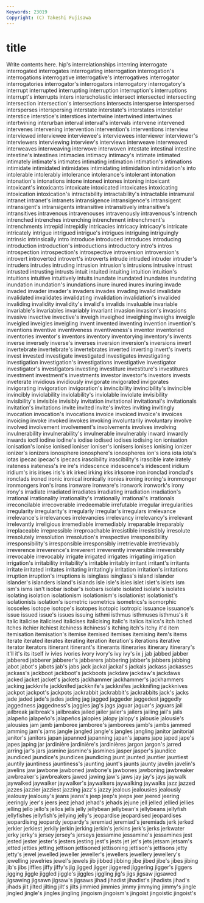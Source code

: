 ```yaml
---
Keywords: 23019 
Copyright: (C) Takeshi Fujisawa
---
```


# title

Write contents here.
hip's interrelationships interring interrogate interrogated interrogates
interrogating interrogation interrogation's interrogations interrogative interrogative's interrogatives interrogator interrogatories interrogator's
interrogators interrogatory interrogatory's interrupt interrupted interrupting interruption interruption's interruptions interrupt's
interrupts inters interscholastic intersect intersected intersecting intersection intersection's intersections intersects
intersperse interspersed intersperses interspersing interstate interstate's interstates interstellar interstice interstice's
interstices intertwine intertwined intertwines intertwining interurban interval interval's intervals intervene
intervened intervenes intervening intervention intervention's interventions interview interviewed interviewee interviewee's
interviewees interviewer interviewer's interviewers interviewing interview's interviews interweave interweaved interweaves
interweaving interwove interwoven intestate intestinal intestine intestine's intestines intimacies intimacy
intimacy's intimate intimated intimately intimate's intimates intimating intimation intimation's intimations
intimidate intimidated intimidates intimidating intimidation intimidation's into intolerable intolerably intolerance
intolerance's intolerant intonation intonation's intonations intone intoned intones intoning intoxicant
intoxicant's intoxicants intoxicate intoxicated intoxicates intoxicating intoxication intoxication's intractability intractability's
intractable intramural intranet intranet's intranets intransigence intransigence's intransigent intransigent's intransigents
intransitive intransitively intransitive's intransitives intravenous intravenouses intravenously intravenous's intrench intrenched
intrenches intrenching intrenchment intrenchment's intrenchments intrepid intrepidly intricacies intricacy intricacy's
intricate intricately intrigue intrigued intrigue's intrigues intriguing intriguingly intrinsic intrinsically
intro introduce introduced introduces introducing introduction introduction's introductions introductory intro's
intros introspection introspection's introspective introversion introversion's introvert introverted introvert's introverts
intrude intruded intruder intruder's intruders intrudes intruding intrusion intrusion's intrusions
intrusive intrust intrusted intrusting intrusts intuit intuited intuiting intuition intuition's
intuitions intuitive intuitively intuits inundate inundated inundates inundating inundation inundation's
inundations inure inured inures inuring invade invaded invader invader's invaders
invades invading invalid invalidate invalidated invalidates invalidating invalidation invalidation's invalided
invaliding invalidity invalidity's invalid's invalids invaluable invariable invariable's invariables invariably
invariant invasion invasion's invasions invasive invective invective's inveigh inveighed inveighing
inveighs inveigle inveigled inveigles inveigling invent invented inventing invention invention's
inventions inventive inventiveness inventiveness's inventor inventoried inventories inventor's inventors inventory
inventorying inventory's invents inverse inversely inverse's inverses inversion inversion's inversions
invert invertebrate invertebrate's invertebrates inverted inverting invert's inverts invest invested
investigate investigated investigates investigating investigation investigation's investigations investigative investigator investigator's
investigators investing investiture investiture's investitures investment investment's investments investor investor's
investors invests inveterate invidious invidiously invigorate invigorated invigorates invigorating invigoration
invigoration's invincibility invincibility's invincible invincibly inviolability inviolability's inviolable inviolate invisibility
invisibility's invisible invisibly invitation invitational invitational's invitationals invitation's invitations invite
invited invite's invites inviting invitingly invocation invocation's invocations invoice invoiced
invoice's invoices invoicing invoke invoked invokes invoking involuntarily involuntary involve
involved involvement involvement's involvements involves involving invulnerability invulnerability's invulnerable invulnerably
inward inwardly inwards ioctl iodine iodine's iodise iodised iodises iodising
ion ionisation ionisation's ionise ionised ioniser ioniser's ionisers ionises ionising
ionizer ionizer's ionizers ionosphere ionosphere's ionospheres ion's ions iota iota's
iotas ipecac ipecac's ipecacs irascibility irascibility's irascible irate irately irateness
irateness's ire ire's iridescence iridescence's iridescent iridium iridium's iris irises
iris's irk irked irking irks irksome iron ironclad ironclad's ironclads
ironed ironic ironical ironically ironies ironing ironing's ironmonger ironmongers iron's
irons ironware ironware's ironwork ironwork's irony irony's irradiate irradiated irradiates
irradiating irradiation irradiation's irrational irrationality irrationality's irrationally irrational's irrationals irreconcilable
irrecoverable irredeemable irrefutable irregular irregularities irregularity irregularity's irregularly irregular's irregulars
irrelevance irrelevance's irrelevances irrelevancies irrelevancy irrelevancy's irrelevant irrelevantly irreligious irremediable
irremediably irreparable irreparably irreplaceable irrepressible irreproachable irresistible irresistibly irresolute irresolutely
irresolution irresolution's irrespective irresponsibility irresponsibility's irresponsible irresponsibly irretrievable irretrievably irreverence
irreverence's irreverent irreverently irreversible irreversibly irrevocable irrevocably irrigate irrigated irrigates
irrigating irrigation irrigation's irritability irritability's irritable irritably irritant irritant's irritants
irritate irritated irritates irritating irritatingly irritation irritation's irritations irruption irruption's
irruptions is isinglass isinglass's island islander islander's islanders island's islands
isle isle's isles islet islet's islets ism ism's isms isn't
isobar isobar's isobars isolate isolated isolate's isolates isolating isolation isolationism
isolationism's isolationist isolationist's isolationists isolation's isometric isometrics isometrics's isomorphic isosceles
isotope isotope's isotopes isotopic isotropic issuance issuance's issue issued issue's
issues issuing isthmi isthmus isthmuses isthmus's it italic italicise italicised
italicises italicising italic's italics italics's itch itched itches itchier itchiest
itchiness itchiness's itching itch's itchy it'd item itemisation itemisation's itemise
itemised itemises itemising item's items iterate iterated iterates iterating iteration
iteration's iterations iterative iterator iterators itinerant itinerant's itinerants itineraries itinerary
itinerary's it'll it's its itself iv ivies ivories ivory ivory's
ivy ivy's ix j jab jabbed jabber jabbered jabberer jabberer's
jabberers jabbering jabber's jabbers jabbing jabot jabot's jabots jab's jabs
jack jackal jackal's jackals jackass jackasses jackass's jackboot jackboot's jackboots
jackdaw jackdaw's jackdaws jacked jacket jacket's jackets jackhammer jackhammer's jackhammers
jacking jackknife jackknifed jackknife's jackknifes jackknifing jackknives jackpot jackpot's jackpots
jackrabbit jackrabbit's jackrabbits jack's jacks jade jaded jade's jades jading
jag jagged jaggeder jaggedest jaggedly jaggedness jaggedness's jaggies jag's jags
jaguar jaguar's jaguars jail jailbreak jailbreak's jailbreaks jailed jailer jailer's
jailers jailing jail's jails jalapeño jalapeño's jalapeños jalopies jalopy jalopy's
jalousie jalousie's jalousies jam jamb jamboree jamboree's jamborees jamb's jambs
jammed jamming jam's jams jangle jangled jangle's jangles jangling janitor
janitorial janitor's janitors japan japanned japanning japan's japans jape japed
jape's japes japing jar jardinière jardinière's jardinières jargon jargon's jarred
jarring jar's jars jasmine jasmine's jasmines jasper jasper's jaundice jaundiced
jaundice's jaundices jaundicing jaunt jaunted jauntier jauntiest jauntily jauntiness jauntiness's
jaunting jaunt's jaunts jaunty javelin javelin's javelins jaw jawbone jawboned
jawbone's jawbones jawboning jawbreaker jawbreaker's jawbreakers jawed jawing jaw's jaws
jay jay's jays jaywalk jaywalked jaywalker jaywalker's jaywalkers jaywalking jaywalks
jazz jazzed jazzes jazzier jazziest jazzing jazz's jazzy jealous jealousies
jealously jealousy jealousy's jeans jeans's jeep jeep's jeeps jeer jeered
jeering jeeringly jeer's jeers jeez jehad jehad's jehads jejune jell
jelled jellied jellies jelling jello jello's jellos jells jelly jellybean
jellybean's jellybeans jellyfish jellyfishes jellyfish's jellying jelly's jeopardise jeopardised jeopardises
jeopardising jeopardy jeopardy's jeremiad jeremiad's jeremiads jerk jerked jerkier jerkiest
jerkily jerkin jerking jerkin's jerkins jerk's jerks jerkwater jerky jerky's
jersey jersey's jerseys jessamine jessamine's jessamines jest jested jester jester's
jesters jesting jest's jests jet jet's jets jetsam jetsam's jetted
jetties jetting jettison jettisoned jettisoning jettison's jettisons jetty jetty's jewel
jewelled jeweller jeweller's jewellers jewellery jewellery's jewelling jewelries jewel's jewels
jib jibbed jibbing jibe jibed jibe's jibes jibing jib's jibs
jiffies jiffy jiffy's jig jigged jigger jiggered jiggering jigger's jiggers
jigging jiggle jiggled jiggle's jiggles jiggling jig's jigs jigsaw jigsawed
jigsawing jigsawn jigsaw's jigsaws jihad jihadist jihadist's jihadists jihad's jihads
jilt jilted jilting jilt's jilts jimmied jimmies jimmy jimmying jimmy's
jingle jingled jingle's jingles jingling jingoism jingoism's jingoist jingoistic jingoist's
